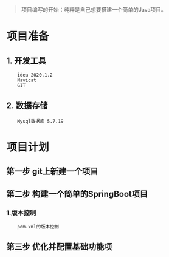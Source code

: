 > 项目编写的开始：纯粹是自己想要搭建一个简单的Java项目。
# 项目准备 #
## 1.  **开发工具**  ##
		
		idea 2020.1.2
		Navicat
		GIT
## 2.  **数据存储**  ##
		
		Mysql数据库 5.7.19

 
	
# 项目计划 #

## 第一步 git上新建一个项目  ##

## 第二步 构建一个简单的SpringBoot项目  ##
### 1.版本控制 ###
		pom.xml的版本控制

## 第三步 优化并配置基础功能项  ##
